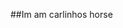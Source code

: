 ##Im am carlinhos horse 

<!--
**Pablin198/Pablin198** is a ✨ _special_ ✨ repository because its `README.md` (this file) appears on your GitHub profile.

Here are some ideas to get you started:

- 🔭 tenho 15 anos 
- 🌱 Moro no Brasil
- 👯 Sou estudante 
- 🤔 
- 💬 
- 📫 
- 😄 
- ⚡ 
-->
